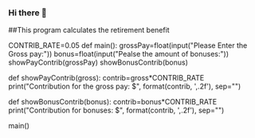 ### Hi there 👋

<!--
**SumailaAyamba/SumailaAyamba** is a ✨ _special_ ✨ repository because its `README.md` (this file) appears on your GitHub profile.

Here are some ideas to get you started:

- 🔭 I’m currently working on Python projects
- 🌱 I’m currently learning ...
- 👯 I’m looking to collaborate on ...
- 🤔 I’m looking for help with ...
- 💬 Ask me about ...
- 📫 How to reach me:sumailaayamba14@gmail.com
- 😄 Pronouns: ...
- ⚡ Fun fact: ...
-->

##This program calculates the retirement benefit

CONTRIB_RATE=0.05
def main():
    grossPay=float(input("Please Enter the Gross pay:"))
    bonus=float(input("Pealse the amount of bonuses:"))
    showPayContrib(grossPay)
    showBonusContrib(bonus)
    
    
def showPayContrib(gross):
    contrib=gross*CONTRIB_RATE
    print("Contribution for the gross pay: $", format(contrib, ',.2f'), sep="")
    
def showBonusContrib(bonus):
    contrib=bonus*CONTRIB_RATE
    print("Contribution for bonuses: $", format(contrib, ',.2f'), sep="")
    
main()
    




